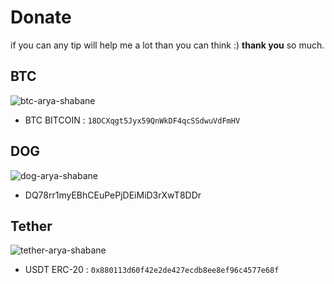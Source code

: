 # Donate

if you can any tip will help me a lot than you can think :)
**thank you** so much.


## BTC

![btc-arya-shabane](https://s6.uupload.ir/files/btc_qk2g.jpg)

- BTC BITCOIN :
`18DCXqgt5Jyx59QnWkDF4qcSSdwuVdFmHV`

## DOG

![dog-arya-shabane](https://s6.uupload.ir/files/dog_fgrg.jpg)

- DQ78rr1myEBhCEuPePjDEiMiD3rXwT8DDr

## Tether

![tether-arya-shabane](https://s6.uupload.ir/files/teter_nn81.jpg)

- USDT ERC-20 :
`0x880113d60f42e2de427ecdb8ee8ef96c4577e68f`